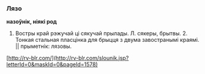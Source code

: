 ### Лязо
**назоўнік, ніякі род**

1. Востры край рэжучай ці сякучай прылады. Л. сякеры, брытвы. 2. Тонкая стальная пласцінка для брыцця з двума завостранымі краямі. || прыметнік: лязовы.

<a rel="author">[http://rv-blr.com/](http://rv-blr.com/slounik.jsp?letterId=0&maskId=0&pageId=1578)</a>
